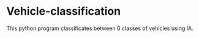 # Vehicle-classification

This python program classificates between 6 classes of vehicles using IA.
